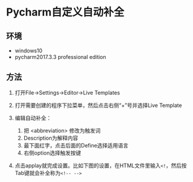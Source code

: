 # Pycharm自定义自动补全

## **环境**

- windows10
- pycharm2017.3.3 professional edition

## **方法**

1. 打开File->Settings->Editor->Live Templates

2. 打开需要创建的程序下拉菜单，然后点击右侧“+”号并选择Live Template

3. 编辑自动补全：
    1. 把 \<abbreviation> 修改为触发词
    2. Description为解释内容
    3. 最下面红字，点击后面的Define选择适用语言
    4. 右侧option选择触发按键

4. 点击applay就完成设置。比如下图的设置，在HTML文件里输入`<!`，然后按Tab键就会补全称为`<!-- -->`
